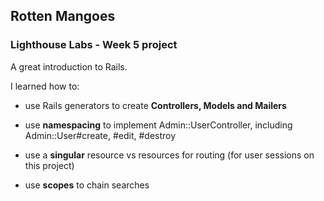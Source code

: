 ## Rotten Mangoes

### Lighthouse Labs - Week 5 project

A great introduction to Rails.

I learned how to:

- use Rails generators to create **Controllers, Models and Mailers**

- use **namespacing** to implement Admin::UserController, including Admin::User#create, #edit, #destroy

- use a **singular** resource vs resources for routing (for user sessions on this project)

- use **scopes** to chain searches
